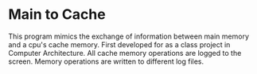 # Main to Cache
This program mimics the exchange of information between main memory and a cpu's cache memory. First developed for as a class project in Computer Architecture. All cache memory operations are logged to the screen. Memory operations are written to different log files.
